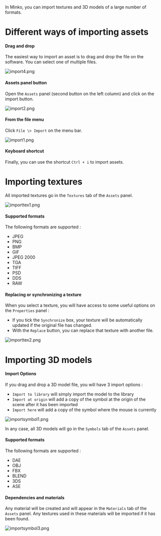 In Minko, you can import textures and 3D models of a large number of formats.

Different ways of importing assets
==================================

#### Drag and drop

The easiest way to import an asset is to drag and drop the file on the software. You can select one of multiple files.

![](import4.png "import4.png")

#### Assets panel button

Open the `Assets` panel (second button on the left column) and click on the import button.

![](import2.png "import2.png")

#### From the file menu

Click `File \> Import` on the menu bar.

![](import1.png "import1.png")

#### Keyboard shortcut

Finally, you can use the shortcut `Ctrl + i` to import assets.

Importing textures
==================

All imported textures go in the `Textures` tab of the `Assets` panel.

![](importtex1.png "importtex1.png")

#### Supported formats

The following formats are supported :

-   JPEG
-   PNG
-   BMP
-   GIF
-   JPEG 2000
-   TGA
-   TIFF
-   PSD
-   DDS
-   RAW

#### Replacing or synchronizing a texture

When you select a texture, you will have access to some useful options on the `Properties` panel :

-   If you tick the `Synchronize` box, your texture will be automatically updated if the original file has changed.
-   With the `Replace` button, you can replace that texture with another file.

![](importtex2.png "importtex2.png")

Importing 3D models
===================

#### Import Options

If you drag and drop a 3D model file, you will have 3 import options :

-   `Import to library` will simply import the model to the library
-   `Import at origin` will add a copy of the symbol at the origin of the scene after it has been imported
-   `Import here` will add a copy of the symbol where the mouse is currently

![](importsymbol1.png "importsymbol1.png")

In any case, all 3D models will go in the `Symbols` tab of the `Assets` panel.

#### Supported formats

The following formats are supported :

-   DAE
-   OBJ
-   FBX
-   BLEND
-   3DS
-   ASE

#### Dependencies and materials

Any material will be created and will appear in the `Materials` tab of the `Assets` panel. Any textures used in these materials will be imported if it has been found.

![](importsymbol3.png "importsymbol3.png")

